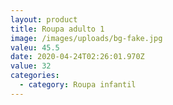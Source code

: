 ```yaml
---
layout: product
title: Roupa adulto 1
image: /images/uploads/bg-fake.jpg
valeu: 45.5
date: 2020-04-24T02:26:01.970Z
value: 32
categories:
  - category: Roupa infantil
---
```

